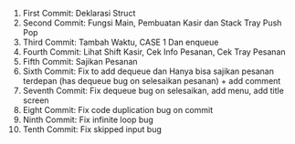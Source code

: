 1. First Commit: Deklarasi Struct
2. Second Commit: Fungsi Main, Pembuatan Kasir dan Stack Tray Push Pop
3. Third Commit: Tambah Waktu, CASE 1 Dan enqueue
4. Fourth Commit: Lihat Shift Kasir, Cek Info Pesanan, Cek Tray Pesanan
5. Fifth Commit: Sajikan Pesanan 
6. Sixth Commit:  Fix to add dequeue dan Hanya bisa sajikan pesanan terdepan (has dequeue bug on selesaikan pesanan) + add comment
7. Seventh Commit: Fix dequeue bug on selesaikan, add menu, add title screen
8. Eight Commit: Fix code duplication bug on commit
9. Ninth Commit: Fix infinite loop bug
10. Tenth Commit: Fix skipped input bug
